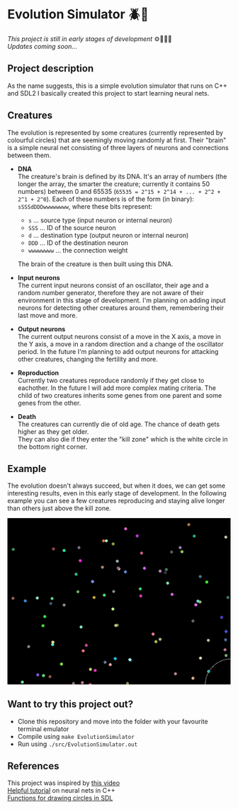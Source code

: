 # Evolution Simulator 🪲🧬

*This project is still in early stages of development* ⚙️📝🧑‍💻 \
*Updates coming soon...*

## Project description
As the name suggests, this is a simple evolution simulator that runs on C++ and SDL2 I basically created this project to start learning neural nets.

## Creatures
The evolution is represented by some creatures (currently represented by colourful circles) that are seemingly moving randomly at first. Their "brain" is a simple neural net consisting of three layers of neurons and connections between them.

- **DNA** \
 The creature's brain is defined by its DNA. It's an array of numbers (the longer the array, the smarter the creature; currently it contains 50 numbers) between 0 and 65535 (`65535 = 2^15 + 2^14 + ... + 2^2 + 2^1 + 2^0`). Each of these numbers is of the form (in binary): `sSSSdDDDwwwwwwww`, where these bits represent:
   - `s` ... source type (input neuron or internal neuron)
   - `SSS` ... ID of the source neuron
   - `d` ... destination type (output neuron or internal neuron)
   - `DDD` ... ID of the destination neuron
   - `wwwwwwww` ... the connection weight
  
    The brain of the creature is then built using this DNA.

- **Input neurons** \
 The current input neurons consist of an oscillator, their age and a random number generator, therefore they are not aware of their environment in this stage of development. I'm planning on adding input neurons for detecting other creatures around them, remembering their last move and more.

 - **Output neurons** \
The current output neurons consist of a move in the X axis, a move in the Y axis, a move in a random direction and a change of the oscillator period. In the future I'm planning to add output neurons for attacking other creatures, changing the fertility and more.

- **Reproduction**\
Currently two creatures reproduce randomly if they get close to eachother. In the future I will add more complex mating criteria. The child of two creatures inherits some genes from one parent and some genes from the other.

- **Death**\
The creatures can currently die of old age. The chance of death gets higher as they get older. \
They can also die if they enter the "kill zone" which is the white circle in the bottom right corner.

## Example
The evolution doesn't always succeed, but when it does, we can get some interesting results, even in this early stage of development. In the following example you can see a few creatures reproducing and staying alive longer than others just above the kill zone.

![Evolution example](media/example.gif)

## Want to try this project out?
- Clone this repository and move into the folder with your favourite terminal emulator
- Compile using `make EvolutionSimulator`
- Run using `./src/EvolutionSimulator.out`

## References
This project was inspired by [this video](https://www.youtube.com/watch?v=N3tRFayqVtk&list=WL&index=20)\
[Helpful tutorial](https://www.youtube.com/watch?v=sK9AbJ4P8ao) on neural nets in C++\
[Functions for drawing circles in SDL](https://gist.github.com/Gumichan01/332c26f6197a432db91cc4327fcabb1c)
